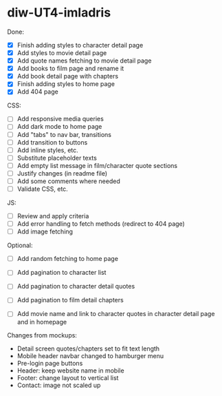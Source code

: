 # diw-UT4-imladris

Done:
- [x] Finish adding styles to character detail page
- [x] Add styles to movie detail page
- [x] Add quote names fetching to movie detail page
- [x] Add books to film page and rename it
- [x] Add book detail page with chapters
- [x] Finish adding styles to home page
- [x] Add 404 page

CSS:
- [ ] Add responsive media queries
- [ ] Add dark mode to home page
- [ ] Add "tabs" to nav bar, transitions
- [ ] Add transition to buttons
- [ ] Add inline styles, etc.
- [ ] Substitute placeholder texts
- [ ] Add empty list message in film/character quote sections
- [ ] Justify changes (in readme file) 
- [ ] Add some comments where needed
- [ ] Validate CSS, etc.

JS:
- [ ] Review and apply criteria
- [ ] Add error handling to fetch methods (redirect to 404 page)
- [ ] Add image fetching
 
Optional:
- [ ] Add random fetching to home page
- [ ] Add pagination to character list
- [ ] Add pagination to character detail quotes
- [ ] Add pagination to film detail chapters
- [ ] Add movie name and link to character quotes in character detail page and in homepage


Changes from mockups:
- Detail screen quotes/chapters set to fit text length
- Mobile header navbar changed to hamburger menu
- Pre-login page buttons
- Header: keep website name in mobile
- Footer: change layout to vertical list
- Contact: image not scaled up
